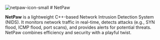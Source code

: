 ![netpaw-icon-small](https://github.com/user-attachments/assets/45f3cdea-1426-4903-a7d4-fdfb691e64c1) # NetPaw


**NetPaw** is a lightweight C++-based Network Intrusion Detection System (NIDS). It monitors network traffic in real-time, detects attacks (e.g., SYN flood, ICMP flood, port scans), and provides alerts for potential threats. NetPaw combines efficiency and security with a playful twist.
